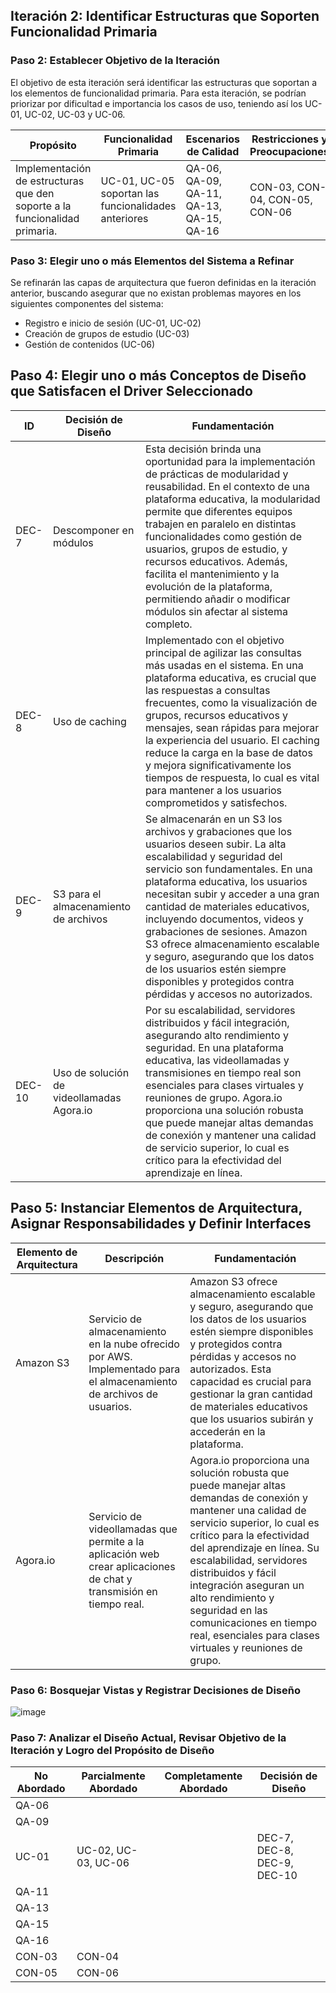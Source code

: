 ## Iteración 2: Identificar Estructuras que Soporten Funcionalidad Primaria

### Paso 2: Establecer Objetivo de la Iteración

El objetivo de esta iteración será identificar las estructuras que soportan a los elementos de funcionalidad primaria. Para esta iteración, se podrían priorizar por dificultad e importancia los casos de uso, teniendo así los UC-01, UC-02, UC-03 y UC-06.

| Propósito                                                      | Funcionalidad Primaria                   | Escenarios de Calidad                    | Restricciones y Preocupaciones         |
| -------------------------------------------------------------- | ---------------------------------------- | ---------------------------------------- | -------------------------------------- |
| Implementación de estructuras que den soporte a la funcionalidad primaria. | UC-01, UC-05 soportan las funcionalidades anteriores | QA-06, QA-09, QA-11, QA-13, QA-15, QA-16 | CON-03, CON-04, CON-05, CON-06         |

### Paso 3: Elegir uno o más Elementos del Sistema a Refinar

Se refinarán las capas de arquitectura que fueron definidas en la iteración anterior, buscando asegurar que no existan problemas mayores en los siguientes componentes del sistema:

- Registro e inicio de sesión (UC-01, UC-02)
- Creación de grupos de estudio (UC-03)
- Gestión de contenidos (UC-06)

## Paso 4: Elegir uno o más Conceptos de Diseño que Satisfacen el Driver Seleccionado

| ID   | Decisión de Diseño                                     | Fundamentación                                                                                       |
| ---- | ------------------------------------------------------ | ---------------------------------------------------------------------------------------------------- |
| DEC-7 | Descomponer en módulos                                 | Esta decisión brinda una oportunidad para la implementación de prácticas de modularidad y reusabilidad. En el contexto de una plataforma educativa, la modularidad permite que diferentes equipos trabajen en paralelo en distintas funcionalidades como gestión de usuarios, grupos de estudio, y recursos educativos. Además, facilita el mantenimiento y la evolución de la plataforma, permitiendo añadir o modificar módulos sin afectar al sistema completo. |
| DEC-8 | Uso de caching                                         | Implementado con el objetivo principal de agilizar las consultas más usadas en el sistema. En una plataforma educativa, es crucial que las respuestas a consultas frecuentes, como la visualización de grupos, recursos educativos y mensajes, sean rápidas para mejorar la experiencia del usuario. El caching reduce la carga en la base de datos y mejora significativamente los tiempos de respuesta, lo cual es vital para mantener a los usuarios comprometidos y satisfechos. |
| DEC-9 | S3 para el almacenamiento de archivos                  | Se almacenarán en un S3 los archivos y grabaciones que los usuarios deseen subir. La alta escalabilidad y seguridad del servicio son fundamentales. En una plataforma educativa, los usuarios necesitan subir y acceder a una gran cantidad de materiales educativos, incluyendo documentos, videos y grabaciones de sesiones. Amazon S3 ofrece almacenamiento escalable y seguro, asegurando que los datos de los usuarios estén siempre disponibles y protegidos contra pérdidas y accesos no autorizados. |
| DEC-10 | Uso de solución de videollamadas Agora.io             | Por su escalabilidad, servidores distribuidos y fácil integración, asegurando alto rendimiento y seguridad. En una plataforma educativa, las videollamadas y transmisiones en tiempo real son esenciales para clases virtuales y reuniones de grupo. Agora.io proporciona una solución robusta que puede manejar altas demandas de conexión y mantener una calidad de servicio superior, lo cual es crítico para la efectividad del aprendizaje en línea. |

## Paso 5: Instanciar Elementos de Arquitectura, Asignar Responsabilidades y Definir Interfaces

| Elemento de Arquitectura                    | Descripción                                                                                       | Fundamentación                                                                                       |
|---------------------------------------------|---------------------------------------------------------------------------------------------------|------------------------------------------------------------------------------------------------------|
| Amazon S3                                   | Servicio de almacenamiento en la nube ofrecido por AWS. Implementado para el almacenamiento de archivos de usuarios. | Amazon S3 ofrece almacenamiento escalable y seguro, asegurando que los datos de los usuarios estén siempre disponibles y protegidos contra pérdidas y accesos no autorizados. Esta capacidad es crucial para gestionar la gran cantidad de materiales educativos que los usuarios subirán y accederán en la plataforma. |
| Agora.io                                    | Servicio de videollamadas que permite a la aplicación web crear aplicaciones de chat y transmisión en tiempo real. | Agora.io proporciona una solución robusta que puede manejar altas demandas de conexión y mantener una calidad de servicio superior, lo cual es crítico para la efectividad del aprendizaje en línea. Su escalabilidad, servidores distribuidos y fácil integración aseguran un alto rendimiento y seguridad en las comunicaciones en tiempo real, esenciales para clases virtuales y reuniones de grupo. |

### Paso 6: Bosquejar Vistas y Registrar Decisiones de Diseño

![image](https://github.com/ulima-arqui241/grupo04/assets/122492617/4271d8ff-ff40-4199-88d6-d64d91414e36)


### Paso 7: Analizar el Diseño Actual, Revisar Objetivo de la Iteración y Logro del Propósito de Diseño

| No Abordado | Parcialmente Abordado | Completamente Abordado | Decisión de Diseño              |
| ----------- | --------------------- | ---------------------- | ------------------------------- |
| QA-06       |                       |                        |                                 |
| QA-09       |                       |                        |                                 |
| UC-01       | UC-02, UC-03, UC-06   |                        | DEC-7, DEC-8, DEC-9, DEC-10     |
| QA-11       |                       |                        |                                 |
| QA-13       |                       |                        |                                 |
| QA-15       |                       |                        |                                 |
| QA-16       |                       |                        |                                 |
| CON-03      | CON-04                |                        |                                 |
| CON-05      | CON-06                |                        |                                 |
